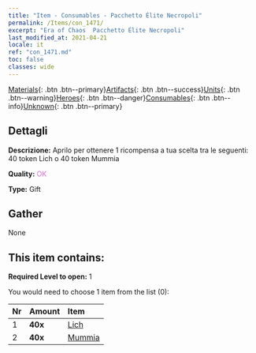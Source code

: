 ```yaml
---
title: "Item - Consumables - Pacchetto Élite Necropoli"
permalink: /Items/con_1471/
excerpt: "Era of Chaos  Pacchetto Élite Necropoli"
last_modified_at: 2021-04-21
locale: it
ref: "con_1471.md"
toc: false
classes: wide
---
```

 [Materials](/it/Items/){: .btn .btn--primary}[Artifacts](/it/Items/Artifacts/){: .btn .btn--success}[Units](/it/Items/Units/){: .btn .btn--warning}[Heroes](/it/Items/Heroes/){: .btn .btn--danger}[Consumables](/it/Items/Consumables/){: .btn .btn--info}[Unknown](/it/Items/Unknown/){: .btn .btn--primary}

## Dettagli
 **Descrizione:** Aprilo per ottenere 1 ricompensa a tua scelta tra le seguenti: 40 token Lich o 40 token Mummia

 **Quality:** <span style="color: #DA70D6">OK</span>

 **Type:** Gift

## Gather

  None

## This item contains:

 **Required Level to open:** 1

 You would need to choose 1 item from the list (0):

  | Nr | Amount |     Item    |
  |:---|:-------|:------------|
  | 1 |  **40x** | [Lich](/it/Items/unt_212/) |  | 
  | 2 |  **40x** | [Mummia](/it/Items/unt_215/) |  | 
